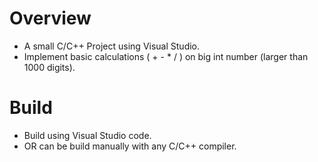 # Overview
- A small C/C++ Project using Visual Studio.
- Implement basic calculations ( + - * / ) on big int number (larger than 1000 digits).

# Build
- Build using Visual Studio code.
- OR can be build manually with any C/C++ compiler.
